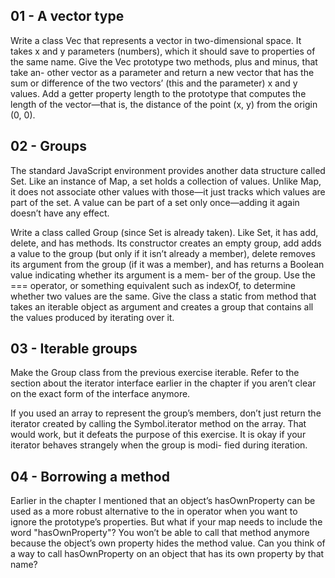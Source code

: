 ## 01 - A vector type

Write a class Vec that represents a vector in two-dimensional space. It takes x and y parameters (numbers), which it should save to properties of the same name.
Give the Vec prototype two methods, plus and minus, that take an- other vector as a parameter and return a new vector that has the sum or difference of the two vectors’ (this and the parameter) x and y values.
Add a getter property length to the prototype that computes the length of the vector—that is, the distance of the point (x, y) from the origin (0, 0).

## 02 - Groups

The standard JavaScript environment provides another data structure called Set. Like an instance of Map, a set holds a collection of values. Unlike Map, it does not associate other values with those—it just tracks which values are part of the set. A value can be part of a set only once—adding it again doesn’t have any effect.

Write a class called Group (since Set is already taken). Like Set, it has add, delete, and has methods. Its constructor creates an empty group, add adds a value to the group (but only if it isn’t already a member), delete removes its argument from the group (if it was a member), and has returns a Boolean value indicating whether its argument is a mem- ber of the group.
Use the === operator, or something equivalent such as indexOf, to determine whether two values are the same.
Give the class a static from method that takes an iterable object as argument and creates a group that contains all the values produced by iterating over it.

## 03 - Iterable groups

Make the Group class from the previous exercise iterable. Refer to the section about the iterator interface earlier in the chapter if you aren’t clear on the exact form of the interface anymore.

If you used an array to represent the group’s members, don’t just return the iterator created by calling the Symbol.iterator method on the array. That would work, but it defeats the purpose of this exercise.
It is okay if your iterator behaves strangely when the group is modi- fied during iteration.

## 04 - Borrowing a method

Earlier in the chapter I mentioned that an object’s hasOwnProperty can be used as a more robust alternative to the in operator when you want to ignore the prototype’s properties. But what if your map needs to include the word "hasOwnProperty"? You won’t be able to call that method anymore because the object’s own property hides the method value.
Can you think of a way to call hasOwnProperty on an object that has its own property by that name?